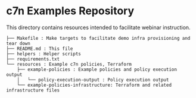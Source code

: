 # c7n Examples Repository 

This directory contains resources intended to facilitate webinar instruction.

```
├── Makefile : Make targets to facilitate demo infra provisioning and tear down
├── README.md : This file
├── helpers : Helper scripts
├── requirements.txt
└── resources : Example c7n policies, Terraform
    ├── example-policies : Example policies and policy execution output
    │   └── policy-execution-output : Policy execution output
    └── example-policies-infrastructure: Terraform and related infrastructure files
```
